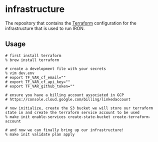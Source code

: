 # infrastructure

The repository that contains the [Terraform](https://www.terraform.io/) configuration for the infrastructure that is used to run IRON.

## Usage

```shell
# first install terraform
% brew install terraform

# create a development file with your secrets
% vim dev.env
# export TF_VAR_cf_email=""
# export TF_VAR_cf_api_key=""
# export TF_VAR_github_token=""

# ensure you have a billing account associated in GCP
# https://console.cloud.google.com/billing/linkedaccount

# now initialize, create the S3 bucket we will store our terraform state in and create the terraform service account to be used
% make init enable-services create-state-bucket create-terraform-account

# and now we can finally bring up our infrastructure!
% make init validate plan apply
```
